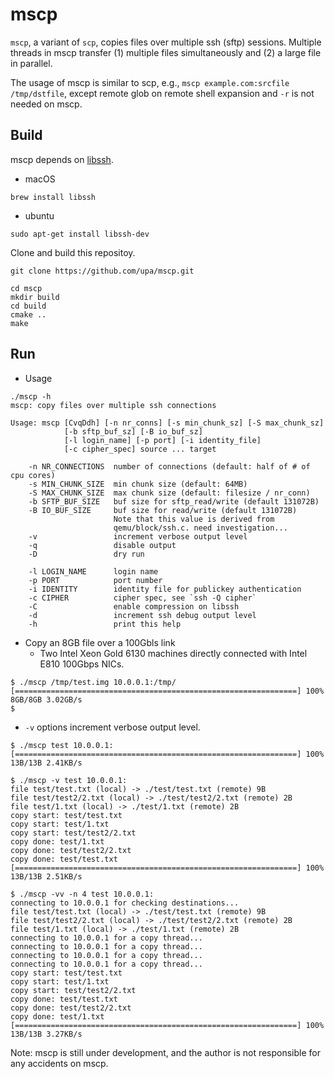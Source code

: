# mscp

`mscp`, a variant of `scp`, copies files over multiple ssh (sftp)
sessions. Multiple threads in mscp transfer (1) multiple files
simultaneously and (2) a large file in parallel.

The usage of mscp is similar to scp, e.g., `mscp example.com:srcfile
/tmp/dstfile`, except remote glob on remote shell expansion and `-r`
is not needed on mscp.

## Build

mscp depends on [libssh](https://www.libssh.org/).

- macOS

```console
brew install libssh
```

- ubuntu

```console
sudo apt-get install libssh-dev
```

Clone and build this repositoy.

```console
git clone https://github.com/upa/mscp.git

cd mscp
mkdir build
cd build
cmake ..
make
```


## Run

- Usage

```shell-session
./mscp -h
mscp: copy files over multiple ssh connections

Usage: mscp [CvqDdh] [-n nr_conns] [-s min_chunk_sz] [-S max_chunk_sz]
            [-b sftp_buf_sz] [-B io_buf_sz]
            [-l login_name] [-p port] [-i identity_file]
            [-c cipher_spec] source ... target

    -n NR_CONNECTIONS  number of connections (default: half of # of cpu cores)
    -s MIN_CHUNK_SIZE  min chunk size (default: 64MB)
    -S MAX_CHUNK_SIZE  max chunk size (default: filesize / nr_conn)
    -b SFTP_BUF_SIZE   buf size for sftp_read/write (default 131072B)
    -B IO_BUF_SIZE     buf size for read/write (default 131072B)
                       Note that this value is derived from
                       qemu/block/ssh.c. need investigation...
    -v                 increment verbose output level
    -q                 disable output
    -D                 dry run

    -l LOGIN_NAME      login name
    -p PORT            port number
    -i IDENTITY        identity file for publickey authentication
    -c CIPHER          cipher spec, see `ssh -Q cipher`
    -C                 enable compression on libssh
    -d                 increment ssh debug output level
    -h                 print this help
```

- Copy an 8GB file over a 100Gbls link
  - Two Intel Xeon Gold 6130 machines directly connected with Intel E810 100Gbps NICs.

```shell-session
$ ./mscp /tmp/test.img 10.0.0.1:/tmp/
[===============================================================] 100% 8GB/8GB 3.02GB/s 
$
```

- `-v` options increment verbose output level.

```shell-session
$ ./mscp test 10.0.0.1:
[===============================================================] 100% 13B/13B 2.41KB/s 

$ ./mscp -v test 10.0.0.1:
file test/test.txt (local) -> ./test/test.txt (remote) 9B
file test/test2/2.txt (local) -> ./test/test2/2.txt (remote) 2B
file test/1.txt (local) -> ./test/1.txt (remote) 2B
copy start: test/test.txt
copy start: test/1.txt
copy start: test/test2/2.txt
copy done: test/1.txt
copy done: test/test2/2.txt
copy done: test/test.txt
[===============================================================] 100% 13B/13B 2.51KB/s 

$ ./mscp -vv -n 4 test 10.0.0.1:
connecting to 10.0.0.1 for checking destinations...
file test/test.txt (local) -> ./test/test.txt (remote) 9B
file test/test2/2.txt (local) -> ./test/test2/2.txt (remote) 2B
file test/1.txt (local) -> ./test/1.txt (remote) 2B
connecting to 10.0.0.1 for a copy thread...
connecting to 10.0.0.1 for a copy thread...
connecting to 10.0.0.1 for a copy thread...
connecting to 10.0.0.1 for a copy thread...
copy start: test/test.txt
copy start: test/1.txt
copy start: test/test2/2.txt
copy done: test/test.txt
copy done: test/test2/2.txt
copy done: test/1.txt
[===============================================================] 100% 13B/13B 3.27KB/s
```

Note: mscp is still under development, and the author is not
responsible for any accidents on mscp.
